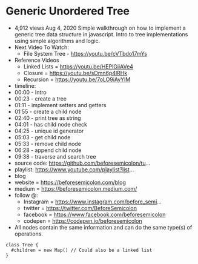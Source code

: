 # Generic Unordered Tree

- 4,912 views  Aug 4, 2020  Simple walkthrough on how to implement a generic tree data structure in javascript. Intro to tree implementations using simple algorithms and logic.
- Next Video To Watch: 
  - File System Tree - https://youtu.be/cVTbdo17mYs
- Reference Videos
  - Linked Lists = https://youtu.be/HEPlGiiAVe4
  - Closure = https://youtu.be/sDmn6p4lRHk
  - Recursion = https://youtu.be/7oLO9iAyYIM
- timeline:
- 00:00 - Intro
- 00:23 - create a tree
- 01:11 - implement setters and getters
- 01:55 - create a child node
- 02:40 - print tree as string
- 04:01 - has child node check
- 04:25 - unique id generator
- 05:03 - get child node
- 05:33 - remove child node
- 06:28 - append child node
- 09:38 - traverse and search tree
- source code: https://github.com/beforesemicolon/tu...
- playlist: https://www.youtube.com/playlist?list...
- blog
- website = https://beforesemicolon.com/blog
- medium = https://beforesemicolon.medium.com/
- follow @:
  - Instagram = https://www.instagram.com/before_semi...
  - twitter = https://twitter.com/BeforeSemicolon
  - facebook = https://www.facebook.com/beforesemicolon
  - codepen = https://codepen.io/beforesemicolon
- All nodes contain the same information and can do the same type(s) of operations.

```
class Tree {
  #children = new Map() // Could also be a linked list
}
```
